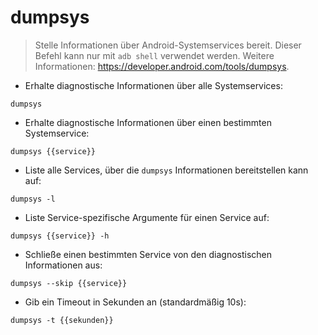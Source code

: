 # dumpsys

> Stelle Informationen über Android-Systemservices bereit.
> Dieser Befehl kann nur mit `adb shell` verwendet werden.
> Weitere Informationen: <https://developer.android.com/tools/dumpsys>.

- Erhalte diagnostische Informationen über alle Systemservices:

`dumpsys`

- Erhalte diagnostische Informationen über einen bestimmten Systemservice:

`dumpsys {{service}}`

- Liste alle Services, über die `dumpsys` Informationen bereitstellen kann auf:

`dumpsys -l`

- Liste Service-spezifische Argumente für einen Service auf:

`dumpsys {{service}} -h`

- Schließe einen bestimmten Service von den diagnostischen Informationen aus:

`dumpsys --skip {{service}}`

- Gib ein Timeout in Sekunden an (standardmäßig 10s):

`dumpsys -t {{sekunden}}`
